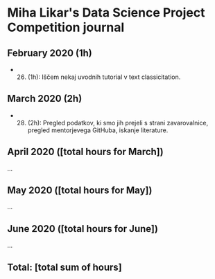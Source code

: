 # Miha Likar's Data Science Project Competition journal

## February 2020 (1h)

* 26. (1h): Iščem nekaj uvodnih tutorial v text classicitation.

## March 2020 (2h)

* 28. (2h): Pregled podatkov, ki smo jih prejeli s strani zavarovalnice, pregled mentorjevega GitHuba, iskanje literature.

## April 2020 ([total hours for March])

...

## May 2020 ([total hours for May])

...

## June 2020 ([total hours for June])

...

## Total: [total sum of hours]
